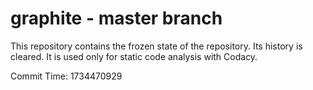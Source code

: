 # graphite - master branch

This repository contains the frozen state of the repository.
Its history is cleared. It is used only for static code
analysis with Codacy.

Commit Time: 1734470929